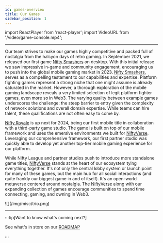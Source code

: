 ```yaml
---
id: games-overview
title: Our Games
sidebar_position: 1
---
```


import ReactPlayer from 'react-player';
import VideoURL from '/video/game-console.mp4';

<ReactPlayer playing controls url={VideoURL} width="100%" />

---

Our team strives to make our games highly competitive and packed full of nostalgia from the halcyon days of retro gaming. In September 2021, we released our first game [Nifty Smashers](./mobile-games/nifty-smashers) on desktop. With this initial release we saw impressive in-game and community engagement, encouraging us to push into the global mobile gaming market in 2023. [Nifty Smashers](./mobile-games/nifty-smashers), serves as a compelling testament to our capabilities and expertise. Platform fighting games represent a strong niche that one might assume is already saturated in the market. However, a thorough exploration of the mobile gaming landscape reveals a very limited selection of legit platform fighter games, even more so in Web3. The varying quality between example games underscores the challenge: the steep barrier to entry given the complexity of network solutions and overall domain expertise. While teams can hire talent, these qualifications are not often easy to come by.

[Nifty Royale](./mobile-games/nifty-royale) is up next for 2024, being our first mobile title in collaboration with a third-party game studio. The game is built on top of our mobile framework and uses the emersive environments we built for [NiftyVerse](./niftyverse). Leveraging our comprehensive framework, our first partner studio was quickly able to develop yet another top-tier mobile gaming experience for our platform.

While Nifty League and partner studios push to introduce more standalone game titles, [NiftyVerse](./niftyverse) stands at the heart of our ecosystem tying everything together. It's not only the central lobby system or launch point for many of these games, but the main hub for all social interactions (and quite frankly our biggest game in and of itself). It's an open-world metaverse centered around nostalgia. The [NiftyVerse](./niftyverse) along with our expanding collection of games encourage communities to spend time connecting, gaming, and owning in Web3.

<div style={{ maxWidth: 400, margin: 'auto' }}>![](/img/misc/trio.png)</div>

---

:::tip[Want to know what's coming next?]

See what's in store on our [ROADMAP](/docs/overview/roadmap)

:::
